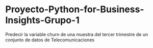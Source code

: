 # Proyecto-Python-for-Business-Insights-Grupo-1
Predecir la variable churn de una muestra del tercer trimestre de un conjunto de datos de Telecomunicaciones 
